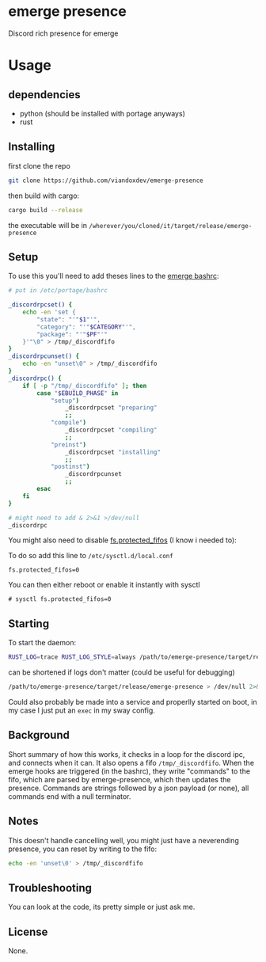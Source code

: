 # emerge presence

Discord rich presence for emerge

# Usage

## dependencies

- python (should be installed with portage anyways)
- rust

## Installing

first clone the repo

```sh
git clone https://github.com/viandoxdev/emerge-presence
```

then build with cargo:

```sh 
cargo build --release
```

the executable will be in `/wherever/you/cloned/it/target/release/emerge-presence`

## Setup

To use this you'll need to add theses lines to the [emerge bashrc](https://wiki.gentoo.org/wiki/Handbook:AMD64/Portage/Advanced#Using_.2Fetc.2Fportage.2Fbashrc_and_affiliated_files):

```bash 
# put in /etc/portage/bashrc

_discordrpcset() {
	echo -en 'set {
		"state": "'"$1"'",
		"category": "'"$CATEGORY"'",
		"package": "'"$PF"'"
	}'"\0" > /tmp/_discordfifo
}
_discordrpcunset() {
	echo -en "unset\0" > /tmp/_discordfifo
}
_discordrpc() {
	if [ -p "/tmp/_discordfifo" ]; then
		case "$EBUILD_PHASE" in
			"setup")
				_discordrpcset "preparing"
				;;
			"compile")
				_discordrpcset "compiling"
				;;
			"preinst")
				_discordrpcset "installing"
				;;
			"postinst")
				_discordrpcunset
				;;
		esac
	fi
}

# might need to add & 2>&1 >/dev/null
_discordrpc
```

You might also need to disable [fs.protected\_fifos](https://docs.kernel.org/admin-guide/sysctl/fs.html#protected-fifos) (I know i needed to):

To do so add this line to `/etc/sysctl.d/local.conf`

```
fs.protected_fifos=0
```

You can then either reboot or enable it instantly with sysctl

```console
# sysctl fs.protected_fifos=0
```

## Starting

To start the daemon:

```sh
RUST_LOG=trace RUST_LOG_STYLE=always /path/to/emerge-presence/target/release/emerge-presence > /tmp/rpcdiscordlogs 2>&1 &
```

can be shortened if logs don't matter (could be useful for debugging)

```sh
/path/to/emerge-presence/target/release/emerge-presence > /dev/null 2>&1 &
```

Could also probably be made into a service and properlly started on boot, in my case I just put an `exec` in my sway config.

## Background

Short summary of how this works, it checks in a loop for the discord ipc, and connects when it can. It also opens a fifo `/tmp/_discordfifo`. When the emerge hooks are triggered (in the bashrc), they write "commands" to the fifo, which are parsed by emerge-presence, which then updates the presence. Commands are strings followed by a json payload (or none), all commands end with a null terminator.

## Notes

This doesn't handle cancelling well, you might just have a neverending presence, you can reset by writing to the fifo:

```sh 
echo -en 'unset\0' > /tmp/_discordfifo
```

## Troubleshooting

You can look at the code, its pretty simple or just ask me.

## License

None.
